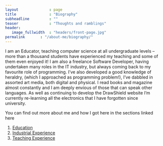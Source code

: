 ```yaml
---
layout              : page
title               : "Biography"
subheadline         : ""
teaser              : "Thoughts and ramblings"
header:
   image_fullwidth  : "headers/front-page.jpg"
permalink       : "/about-me/biography/"
---
```

I am an Educator, teaching computer science at all undergraduate levels – more than a thousand students have experienced my teaching and some of them even enjoyed it! I am also a freelance Software Developer, having undertaken many roles in the IT industry, but always coming back to my favourite role of programming. I’ve also developed a good knowledge of heraldry, (which I approached as programming problem!), I’ve dabbled in assorted art media, both digital and physical. I read books and magazine almost constantly and I am deeply envious of those that can speak other languages. As well as continuing to develop the DrawShield website I’m currently re-learning all the electronics that I have forgotten since university.

You can find out more about me and how I got here in the sections linked here

1. [Education](/about-me/education/) 
1. [Industrial Experience](/about-me/industrial-experience/) 
1. [Teaching Experience](/about-me/teaching-experience/)
